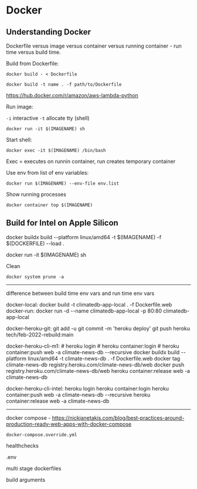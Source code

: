 # Docker

## Understanding Docker

Dockerfile versus image versus container versus running container - run time versus build time.

Build from Dockerfile:

```
docker build - < Dockerfile

docker build -t name . -f path/to/Dockerfile
```
https://hub.docker.com/r/amazon/aws-lambda-python

Run image:

`-i` interactive
`-t` allocate tty (shell)

```
docker run -it $(IMAGENAME) sh
```

Start shell:

```
docker exec -it $(IMAGENAME) /bin/bash
```

Exec = executes on runnin container, run creates temporary container

Use env from list of env variables:

```
docker run $(IMAGENAME) --env-file env.list
```

Show running processes

```
docker container top $(IMAGENAME)

```

## Build for Intel on Apple Silicon

docker buildx build --platform linux/amd64 -t $(IMAGENAME) -f $(DOCKERFILE) --load .

docker run -it $(IMAGENAME) sh

Clean

```
docker system prune -a
```

---

difference between build time env vars and run time env vars

docker-local:
	docker build -t climatedb-app-local . -f Dockerfile.web
docker-run:
	docker run -d --name climatedb-app-local -p 80:80 climatedb-app-local

docker-heroku-git:
	git add -u
	git commit -m 'heroku deploy'
	git push heroku tech/feb-2022-rebuild:main

docker-heroku-cli-m1:
	# heroku login
	# heroku container:login
	# heroku container:push web -a climate-news-db --recursive
	docker buildx build --platform linux/amd64 -t climate-news-db . -f Dockerfile.web
	docker tag climate-news-db registry.heroku.com/climate-news-db/web
	docker push registry.heroku.com/climate-news-db/web
	heroku container:release web -a climate-news-db

docker-heroku-cli-intel:
	heroku login
	heroku container:login
	heroku container:push web -a climate-news-db --recursive
	heroku container:release web -a climate-news-db

---

docker compose - https://nickjanetakis.com/blog/best-practices-around-production-ready-web-apps-with-docker-compose

`docker-compose.override.yml`

healthchecks

.env

multi stage dockerfiles

build arguments
